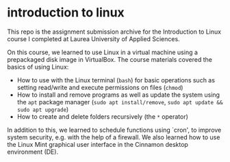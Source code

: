 # introduction to linux

This repo is the assignment submission archive for the Introduction to Linux course I completed at Laurea University of Applied Sciences.

On this course, we learned to use Linux in a virtual machine using a prepackaged disk image in VirtualBox. The course materials covered the basics of using Linux: 

- How to use with the Linux terminal (`bash`) for basic operations such as setting read/write and execute permissions on files (`chmod`)
- How to install and remove programs as well as update the system using the `apt` package manager (`sudo apt install/remove`, `sudo apt update && sudo apt upgrade`)
- How to create and delete folders recursively (the `*` operator)

In addition to this, we learned to schedule functions using `cron', to improve system security, e.g. with the help of a firewall. We also learned how to use the Linux Mint graphical user interface in the Cinnamon desktop environment (DE).
